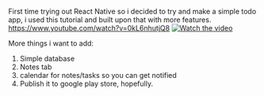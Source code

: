 First time trying out React Native so i decided to try and make a simple todo app, i used this tutorial and built upon that with more features.
https://www.youtube.com/watch?v=0kL6nhutjQ8
[![Watch the video](https://img.youtube.com/watch?v=0kL6nhutjQ8/maxresdefault.jpg)](https://youtu.be/0kL6nhutjQ8)

More things i want to add:

1. Simple database
2. Notes tab
3. calendar for notes/tasks so you can get notified
4. Publish it to google play store, hopefully.

